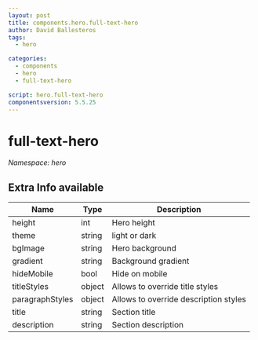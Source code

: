 ```yaml
---
layout: post
title: components.hero.full-text-hero
author: David Ballesteros
tags:
  - hero

categories:
  - components
  - hero
  - full-text-hero

script: hero.full-text-hero
componentsversion: 5.5.25
---
```

# full-text-hero

*Namespace: hero*

## Extra Info available

| Name | Type | Description |
| --- | --- | --- |
| height | int | Hero height |
| theme | string | light or dark |
| bgImage | string | Hero background |
| gradient | string | Background gradient |
| hideMobile | bool | Hide on mobile |
| titleStyles | object | Allows to override title styles |
| paragraphStyles | object | Allows to override description styles |
| title | string | Section title |
| description | string | Section description |
